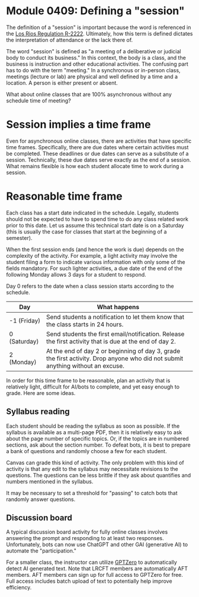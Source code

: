 Module 0409: Defining a "session"
=================================

The definition of a "session" is important because the word is referenced in the [Los Rios Regulation R-2222](https://losrios.edu/shared/doc/board/regulations/R-2222.pdf). Ultimately, how this term is defined dictates the interpretation of attendance or the lack there of.

The word "session" is defined as "a meeting of a deliberative or judicial body to conduct its business." In this context, the body is a class, and the business is instruction and other educational activities. The confusing part has to do with the term "meeting." In a synchronous or in-person class, meetings (lecture or lab) are physical and well defined by a time and a location. A person is either present or absent.

What about online classes that are 100% asynchronous without any schedule time of meeting?

# Session implies a time frame

Even for asynchronous online classes, there are activities that have specific time frames. Specifically, there are due dates where certain activities must be completed. These deadlines or due dates can serve as a substitute of a session. Technically, these due dates serve exactly as the end of a session. What remains flexible is how each student allocate time to work during a session.

# Reasonable time frame

Each class has a start date indicated in the schedule. Legally, students should not be expected to have to spend time to do any class related work prior to this date. Let us assume this technical start date is on a Saturday (this is usually the case for classes that start at the beginning of a semester).

When the first session ends (and hence the work is due) depends on the complexity of the activity. For example, a light activity may involve the student filing a form to indicate various information with only some of the fields mandatory. For such lighter activities, a due date of the end of the following Monday allows 3 days for a student to respond.

Day 0 refers to the date when a class session starts according to the schedule. 

|Day | What happens |
|----|--------------|
|-1 (Friday) |Send students a notification to let them know that the class starts in 24 hours. |
|0  (Saturday) |Send students the first email/notification. Release the first activity that is due at the end of day 2. |
|2  (Monday) |At the end of day 2 or beginning of day 3, grade the first activity. Drop anyone who did not submit anything without an excuse. |

In order for this time frame to be reasonable, plan an activity that is relatively light, difficult for AI/bots to complete, and yet easy enough to grade. Here are some ideas.

## Syllabus reading

Each student should be reading the syllabus as soon as possible. If the syllabus is available as a multi-page PDF, then it is relatively easy to ask about the page number of specific topics. Or, if the topics are in numbered sections, ask about the section number. To defeat bots, it is best to prepare a bank of questions and randomly choose a few for each student.

Canvas can grade this kind of activity. The only problem with this kind of activity is that any edit to the syllabus may necessitate revisions to the questions. The questions can be less brittle if they ask about quantifies and numbers mentioned in the syllabus.

It may be necessary to set a threshold for "passing" to catch bots that randomly answer questions.

## Discussion board

A typical discussion board activity for fully online classes involves answering the prompt and responding to at least two responses. Unfortunately, bots can now use ChatGPT and other GAI (generative AI) to automate the "participation."

For a smaller class, the instructor can utilize [GPTZero](https://gptzero.me) to automatically detect AI generated text. Note that LRCFT members are automatically AFT members. AFT members can sign up for full access to GPTZero for free. Full access includes batch upload of text to potentially help improve efficiency.

